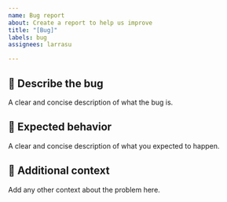 ```yaml
---
name: Bug report
about: Create a report to help us improve
title: "[Bug]"
labels: bug
assignees: larrasu

---
```


## :bug: Describe the bug 
A clear and concise description of what the bug is.

## :crystal_ball: Expected behavior
A clear and concise description of what you expected to happen.

## :incoming_envelope: Additional context
Add any other context about the problem here.
